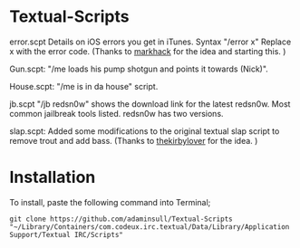 Textual-Scripts
=====================

error.scpt Details on iOS errors you get in iTunes. Syntax "/error x" Replace x with the error code. (Thanks to [markhack](http://iosdevs.org) for the idea and starting this. )

Gun.scpt: "/me loads his pump shotgun and points it towards (Nick)".

House.scpt: "/me is in da house" script. 

jb.scpt "/jb redsn0w" shows the download link for the latest redsn0w. Most common jailbreak tools listed. redsn0w has two versions.

slap.scpt: Added some modifications to the original textual slap script to remove trout and add bass. (Thanks to [thekirbylover](http://adam.hbang.ws) for the idea. )

Installation
=====================
To install, paste the following command into Terminal; 

`git clone https://github.com/adaminsull/Textual-Scripts "~/Library/Containers/com.codeux.irc.textual/Data/Library/Application Support/Textual IRC/Scripts"`

